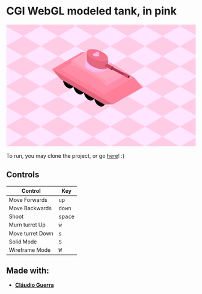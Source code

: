 # CGI WebGL modeled tank, in pink

![image](tank.PNG)

To run, you may clone the project, or go [here](https://maria-contins.github.io/Tank/)! :)

## Controls
Control | Key
--------|--------
Move Forwards | <kbd>up</kbd>
Move Backwards | <kbd>down</kbd>
Shoot | <kbd>space</kbd>
Murn turret Up | <kbd>w</kbd>
Move turret Down | <kbd>s</kbd>
Solid Mode | <kbd>S</kbd>
Wireframe Mode | <kbd>W</kbd>

## Made with:

* [**Cláudio Guerra**](https://github.com/claudiofcguerra)

